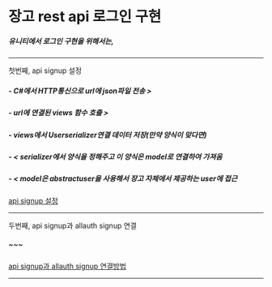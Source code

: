 # 장고 rest api 로그인 구현

##### 유니티에서 로그인 구현을 위해서는,  
---

첫번째, api signup 설정
##### - C#에서 HTTP통신으로 url에 json파일 전송 >  
##### - url에 연결된 views 함수 호출 > 
##### - views에서 Userserializer연결 데이터 저장(만약 양식이 맞다면) 
##### - < serializer에서 양식을 정해주고 이 양식은 model로 연결하여 가져옴 
##### - < model은 abstractuser을 사용해서 장고 자체에서 제공하는 user에 접근

[api signup 설정](https://www.youtube.com/watch?v=PUzgZrS_piQ&t=331s&ab_channel=ScalableScripts)

---

두번째, api signup과 allauth signup 연결  
##### ~~~
[api signup과 allauth signup 연결방법](https://learndjango.com/tutorials/django-log-in-email-not-username)

---
